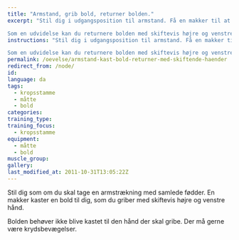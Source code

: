 ```yaml
---
title: "Armstand, grib bold, returner bolden."
excerpt: "Stil dig i udgangsposition til armstand. Få en makker til at kaste en bold til dig, som du griber og returnerer.

Som en udvidelse kan du returnere bolden med skiftevis højre og venstre hånd. Bolden skal ikke kastes til den hånd den skal gribes med. Det vil være fint med krydsbevægelser. Fx gribe ind foran kroppen."
instructions: "Stil dig i udgangsposition til armstand. Få en makker til at kaste en bold til dig, som du griber og returnerer.

Som en udvidelse kan du returnere bolden med skiftevis højre og venstre hånd. Bolden skal ikke kastes til den hånd den skal gribes med. Det vil være fint med krydsbevægelser. Fx gribe ind foran kroppen."
permalink: /oevelse/armstand-kast-bold-returner-med-skiftende-haender
redirect_from: /node/
id: 
language: da
tags:
  - kropsstamme
  - måtte
  - bold
categories:
training_type: 
training_focus: 
  - kropsstamme
equipment:
  - måtte
  - bold
muscle_group:
gallery:
last_modified_at: 2011-10-31T13:05:22Z
---
```


 Stil dig som om du skal tage en armstrækning med samlede fødder. En makker kaster en bold til dig, som du griber med skiftevis højre og venstre hånd.

Bolden behøver ikke blive kastet til den hånd der skal gribe. Der må gerne være krydsbevægelser.
